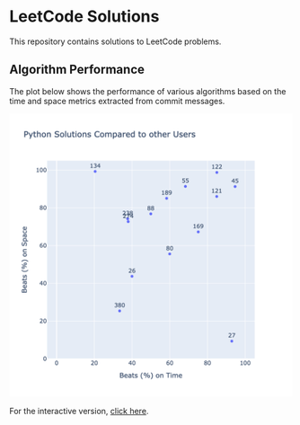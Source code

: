 # LeetCode Solutions

This repository contains solutions to LeetCode problems.

## Algorithm Performance

The plot below shows the performance of various algorithms based on the time and space metrics extracted from commit messages.

![Algorithm Performance](algorithm_performance.png)

For the interactive version, [click here](https://stefanpricopie.github.io/LeetCode/algorithm_performance.html).